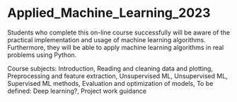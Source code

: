# Applied_Machine_Learning_2023

Students who complete this on-line course successfully will be aware of the practical implementation
and usage of machine learning algorithms. Furthermore, they will be able to apply machine
learning algorithms in real problems using Python.

Course subjects: Introduction, Reading and cleaning data and plotting, Preprocessing and feature extraction, Unsupervised ML, Unsupervised ML, Supervised ML methods, Evaluation and optimization of models, To be defined: Deep learning?, Project work guidance
